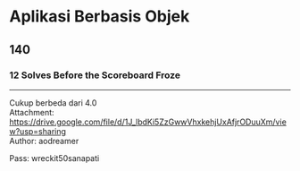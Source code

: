 # Aplikasi Berbasis Objek
## 140
### 12 Solves Before the Scoreboard Froze
---
Cukup berbeda dari 4.0  
Attachment: https://drive.google.com/file/d/1J_lbdKi5ZzGwwVhxkehjUxAfjrODuuXm/view?usp=sharing  
Author: aodreamer

Pass: wreckit50sanapati
